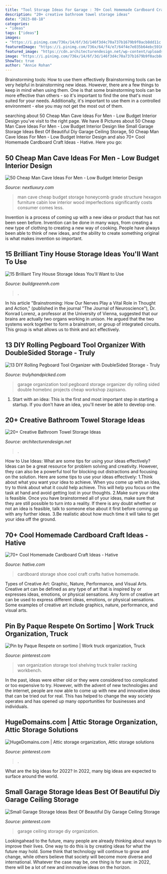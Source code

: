 ```yaml
---
title: "Tool Storage Ideas For Garage : 70+ Cool Homemade Cardboard Craft Ideas"
description: "20+ creative bathroom towel storage ideas"
date: "2023-08-18"
categories:
- "ideas"
tags: ["ideas"]
images:
- "https://i.pinimg.com/736x/14/6f/3d/146f3d4c70a737b1679b9f0acb8dd11c.jpg"
featuredImage: "https://i.pinimg.com/736x/64/f4/e7/64f4e7e035b64ebc5916326a60facdc7.jpg"
featured_image: "https://cdn.architecturendesign.net/wp-content/uploads/2015/09/AD-Creative-Bathroom-Towel-Storage-Ideas-03.jpg"
image: "https://i.pinimg.com/736x/14/6f/3d/146f3d4c70a737b1679b9f0acb8dd11c.jpg"
ShowToc: true
author: "Annie Rohan"
---
```



Brainstorming tools: How to use them effectively
Brainstorming tools can be very helpful in brainstorming new ideas. However, there are a few things to keep in mind when using them. One is that some brainstorming tools can be more effective than others - so it's important to find the one that's most suited for your needs. Additionally, it's important to use them in a controlled environment - else you may not get the most out of them.

	

		
searching about 50 Cheap Man Cave Ideas For Men - Low Budget Interior Design you've visit to the right page. We have 8 Pictures about 50 Cheap Man Cave Ideas For Men - Low Budget Interior Design like Small Garage Storage Ideas Best Of Beautiful Diy Garage Ceiling Storage, 50 Cheap Man Cave Ideas For Men - Low Budget Interior Design and also 70+ Cool Homemade Cardboard Craft Ideas - Hative. Here you go:
		
    
## 50 Cheap Man Cave Ideas For Men - Low Budget Interior Design

<img loading=lazy src="http://nextluxury.com/wp-content/uploads/cheap-man-cave-honeycomb-wall-storage-bookcase-ideas.jpg" onerror="this.onerror=null;this.src='https://tse3.mm.bing.net/th?id=OIP.Aakq57vRhyXh7oxzjgy5kAAAAA&amp;pid=15.1';" alt="50 Cheap Man Cave Ideas For Men - Low Budget Interior Design">

_Source: nextluxury.com_

>man cave cheap budget storage honeycomb grade structure hexagon furniture cabin low interior wood imperfections significantly costs consumer comes less. 

	

Invention is a process of coming up with a new idea or product that has not been seen before. Invention can be done in many ways, from creating a new type of clothing to creating a new way of cooking. People have always been able to think of new ideas, and the ability to create something original is what makes invention so important.

    
## 15 Brilliant Tiny House Storage Ideas You&#039;ll Want To Use

<img loading=lazy src="https://buildgreennh.com/wp-content/uploads/2020/03/Smart-Storage.jpg" onerror="this.onerror=null;this.src='https://tse3.mm.bing.net/th?id=OIP.4QVMA7FVqACEKYSZhpB4GAHaJ4&amp;pid=15.1';" alt="15 Brilliant Tiny House Storage Ideas You&#039;ll Want to Use">

_Source: buildgreennh.com_

>. 

	

In his article "Brainstroming: How Our Nerves Play a Vital Role in Thought and Action," (published in the journal "The Journal of Neuroscience"), Dr. Konrad Lorenz, a professor at the University of Vienna, suggested that our brains are actually two organs working in unison. He argued that the two systems work together to form a brainstrom, or group of integrated circuits. This group is what allows us to think and act effectively.

    
## 13 DIY Rolling Pegboard Tool Organizer With DoubleSided Storage - Truly

<img loading=lazy src="https://trulyhandpicked.com/wp-content/uploads/2018/12/diy-rolling-pegboard-tool-organizer-with-doublesided-storage-154601247684gnk.jpg" onerror="this.onerror=null;this.src='https://tse3.mm.bing.net/th?id=OIP.ZgwzMtCMRTwoIM4AOVS0uQHaP1&amp;pid=15.1';" alt="13 DIY Rolling Pegboard Tool Organizer with DoubleSided Storage - Truly">

_Source: trulyhandpicked.com_

>garage organization tool pegboard storage organizer diy rolling sided double homebnc projects cheap workshop zapisano. 

	

1. Start with an idea: This is the first and most important step in starting a startup. If you don't have an idea, you'll never be able to develop one. 

    
## 20+ Creative Bathroom Towel Storage Ideas

<img loading=lazy src="https://cdn.architecturendesign.net/wp-content/uploads/2015/09/AD-Creative-Bathroom-Towel-Storage-Ideas-03.jpg" onerror="this.onerror=null;this.src='https://tse1.mm.bing.net/th?id=OIP.FYzL7yP_4jhVCJg0gyY78wHaLG&amp;pid=15.1';" alt="20+ Creative Bathroom Towel Storage Ideas">

_Source: architecturendesign.net_

>. 

	

How to Use Ideas: What are some tips for using your ideas effectively?
Ideas can be a great resource for problem solving and creativity. However, they can also be a powerful tool for blocking out distractions and focusing on the solution. Here are some tips to use your ideas effectively:
1.Think about what you want your idea to achieve. When you come up with an idea, try to think about what it could help achieve. This will help you focus on the task at hand and avoid getting lost in your thoughts.
2.Make sure your idea is feasible. Once you have brainstormed all of your ideas, make sure that they are still possible to turn into a reality. If there is any doubt whether or not an idea is feasible, talk to someone else about it first before coming up with any further ideas.
3.Be realistic about how much time it will take to get your idea off the ground.

    
## 70+ Cool Homemade Cardboard Craft Ideas - Hative

<img loading=lazy src="https://hative.com/wp-content/uploads/2014/04/cardboard-crafts/13-cardboard-shoe-storage.jpg" onerror="this.onerror=null;this.src='https://tse3.mm.bing.net/th?id=OIP.9Pa96wJwxVCW1WZjrLNPSAHaI0&amp;pid=15.1';" alt="70+ Cool Homemade Cardboard Craft Ideas - Hative">

_Source: hative.com_

>cardboard storage shoe cool craft crafts hative homemade. 

	

Types of Creative Art: Graphic, Nature, Performance, and Visual Arts.
Creative art can be defined as any type of art that is inspired by or expresses ideas, emotions, or physical sensations. Any form of creative art can be used to express different ideas, emotions, or physical sensations. Some examples of creative art include graphics, nature, performance, and visual arts.

    
## Pin By Paque Respete On Sortimo | Work Truck Organization, Truck

<img loading=lazy src="https://i.pinimg.com/736x/14/6f/3d/146f3d4c70a737b1679b9f0acb8dd11c.jpg" onerror="this.onerror=null;this.src='https://tse2.mm.bing.net/th?id=OIP.8q8Au66scxcK4BkWbw7RMQHaKE&amp;pid=15.1';" alt="Pin by Paque Respete on sortimo | Work truck organization, Truck">

_Source: pinterest.com_

>van organization storage tool shelving truck trailer racking workbench. 

	

In the past, ideas were either old or they were considered too complicated or too expensive to try. However, with the advent of new technologies and the internet, people are now able to come up with new and innovative ideas that can be tried out for real. This has helped to change the way society operates and has opened up many opportunities for businesses and individuals.

    
## HugeDomains.com | Attic Storage Organization, Attic Storage Solutions

<img loading=lazy src="https://i.pinimg.com/736x/64/f4/e7/64f4e7e035b64ebc5916326a60facdc7.jpg" onerror="this.onerror=null;this.src='https://tse4.mm.bing.net/th?id=OIP.61MsigDOlUAR1okEOT66RQHaLH&amp;pid=15.1';" alt="HugeDomains.com | Attic storage organization, Attic storage solutions">

_Source: pinterest.com_

>. 

	

What are the big ideas for 2022?
In 2022, many big ideas are expected to surface around the world.

    
## Small Garage Storage Ideas Best Of Beautiful Diy Garage Ceiling Storage

<img loading=lazy src="https://i.pinimg.com/736x/59/98/42/599842d2da17f249dc27d23b226266f8.jpg" onerror="this.onerror=null;this.src='https://tse4.mm.bing.net/th?id=OIP.6zJAErdfZegXunQ1udKWzAHaFQ&amp;pid=15.1';" alt="Small Garage Storage Ideas Best Of Beautiful Diy Garage Ceiling Storage">

_Source: pinterest.com_

>garage ceiling storage diy organization. 

	

Lookingahead to the future, many people are already thinking about ways to improve their lives. One way to do this is by creating ideas for what the future may hold. Some think that technology will continue to grow and change, while others believe that society will become more diverse and international. Whatever the case may be, one thing is for sure: in 2022, there will be a lot of new and innovative ideas on the horizon.

